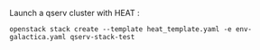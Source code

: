 Launch a qserv cluster with HEAT :

```openstack stack create --template heat_template.yaml -e env-galactica.yaml qserv-stack-test```
